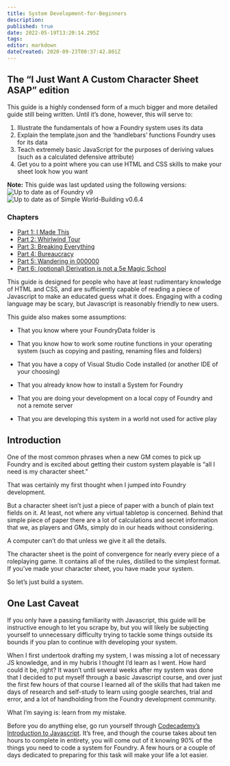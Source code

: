 ```yaml
---
title: System Development-for-Beginners
description: 
published: true
date: 2022-05-19T13:20:14.295Z
tags: 
editor: markdown
dateCreated: 2020-09-23T00:37:42.801Z
---
```


##  The “I Just Want A Custom Character Sheet ASAP” edition

  

This guide is a highly condensed form of a much bigger and more detailed guide still being written. Until it’s done, however, this will serve to: 

1. Illustrate the fundamentals of how a Foundry system uses its data    
2. Explain the template.json and the ‘handlebars’ functions Foundry uses for its data
3. Teach extremely basic JavaScript for the purposes of deriving values (such as a calculated defensive attribute)
4. Get you to a point where you can use HTML and CSS skills to make your sheet look how you want

**Note:** This guide was last updated using the following versions:
![Up to date as of Foundry v9](https://img.shields.io/static/v1?label=Foundry&message=v9&color=informational)
![Up to date as of Simple World-Building v0.6.4](https://img.shields.io/static/v1?label=Simple%20World-Building&message=v0.6.4&color=informational)

### Chapters
* [Part 1: I Made This](/development/guides/System-Development-for-Beginners/System-Development-Part-1-I-Made-This)
* [Part 2: Whirlwind Tour](/development/guides/System-Development-for-Beginners/System-Development-Part-2-Whirlwind-Tour)
* [Part 3: Breaking Everything](/development/guides/System-Development-for-Beginners/System-Development-Part-3-Breaking-Everything)
* [Part 4: Bureaucracy](/development/guides/System-Development-for-Beginners/System-Development-Part-4-Bureaucracy)
* [Part 5: Wandering in 000000](/development/guides/System-Development-for-Beginners/System-Development-Part-5-Wandering-in-000000)
* [Part 6: (optional) Derivation is not a 5e Magic School](/development/guides/System-Development-for-Beginners/System-Development-Part-6-(optional)-Derivation-is-not-a-5e-Magic-School)


This guide is designed for people who have at least rudimentary knowledge of HTML and CSS, and are sufficiently capable of reading a piece of Javascript to make an educated guess what it does. Engaging with a coding language may be scary, but Javascript is reasonably friendly to new users.

  

This guide also makes some assumptions:

-   That you know where your FoundryData folder is
    
-   That you know how to work some routine functions in your operating system (such as copying and pasting, renaming files and folders)
    
-   That you have a copy of Visual Studio Code installed (or another IDE of your choosing)
    
-   That you already know how to install a System for Foundry
    
-   That you are doing your development on a local copy of Foundry and not a remote server
    
-   That you are developing this system in a world not used for active play
    

  

## Introduction

One of the most common phrases when a new GM comes to pick up Foundry and is excited about getting their custom system playable is “all I need is my character sheet.”  
  
That was certainly my first thought when I jumped into Foundry development.

  

But a character sheet isn’t just a piece of paper with a bunch of plain text fields on it. At least, not where any virtual tabletop is concerned. Behind that simple piece of paper there are a lot of calculations and secret information that we, as players and GMs, simply do in our heads without considering.

  

A computer can’t do that unless we give it all the details.

  

The character sheet is the point of convergence for nearly every piece of a roleplaying game. It contains all of the rules, distilled to the simplest format. If you’ve made your character sheet, you have made your system.

  
So let’s just build a system.

  
  

## One Last Caveat

If you only have a passing familiarity with Javascript, this guide will  be instructive enough to let you scrape by, but you will likely be subjecting yourself to unnecessary difficulty trying to tackle some things outside its bounds if you plan to continue with developing your system.

  

When I first undertook drafting my system, I was missing a lot of necessary JS knowledge, and in my hubris I thought I’d learn as I went. How hard could it be, right? It wasn’t until several weeks after my system was done that I decided to put myself through a basic Javascript course, and over just the first few hours of that course I learned all of the skills that had taken me days of research and self-study to learn using google searches, trial and error, and a lot of handholding from the Foundry development community.

  

What I’m saying is: learn from my mistake.

  

Before you do anything else, go run yourself through [Codecademy’s Introduction to Javascript](https://www.codecademy.com/learn/introduction-to-javascript). It’s free, and though the course takes about ten hours to complete in entirety, you will come out of it knowing 90% of the things you need to code a system for Foundry. A few hours or a couple of days dedicated to preparing for this task will make your life a lot easier.
